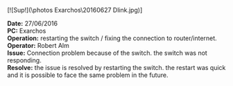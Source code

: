 [![Sup!](\photos Exarchos\20160627 Dlink.jpg)]
    

**Date:** 27/06/2016  
**PC:** Exarchos  
**Operation:** restarting the switch / fixing the connection to router/internet.  
**Operator:** Robert Alm  
**Issue:** Connection problem because of the switch. the switch was not responding.  
**Resolve:** the issue is resolved by restarting the switch. the restart was quick and it is possible to face the same problem in the future.  